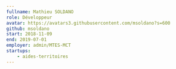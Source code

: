 ```yaml
---
fullname: Mathieu SOLDANO
role: Développeur
avatar: https://avatars3.githubusercontent.com/msoldano?s=600
github: msoldano
start: 2018-11-09
end: 2019-07-01
employer: admin/MTES-MCT
startups: 
    - aides-territoires
---
```

